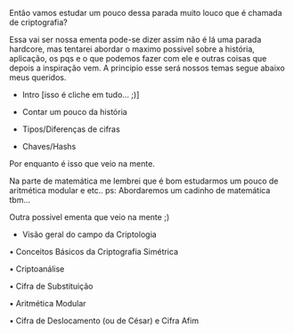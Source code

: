 Então vamos estudar um pouco dessa parada muito louco que é chamada de criptografia?

Essa vai ser nossa ementa pode-se dizer assim não é lá uma parada hardcore, mas tentarei abordar o maximo possivel sobre a história, aplicação, os pqs e o que podemos fazer com ele e outras coisas que depois a inspiração vem. A principio esse será nossos temas segue abaixo meus queridos.

* Intro [isso é cliche em tudo... ;)]

* Contar um pouco da história

* Tipos/Diferenças de cifras 

* Chaves/Hashs 

Por enquanto é isso que veio na mente.

Na parte de matemática me lembrei que é bom estudarmos um pouco de aritmética modular e etc..
ps: Abordaremos um cadinho de matemática tbm...

Outra possivel ementa que veio na mente ;)

   * Visão geral do campo da Criptologia

   • Conceitos Básicos da Criptografia Simétrica

   • Criptoanálise

   • Cifra de Substituição

   • Aritmética Modular

   • Cifra de Deslocamento (ou de César) e Cifra Afim 
